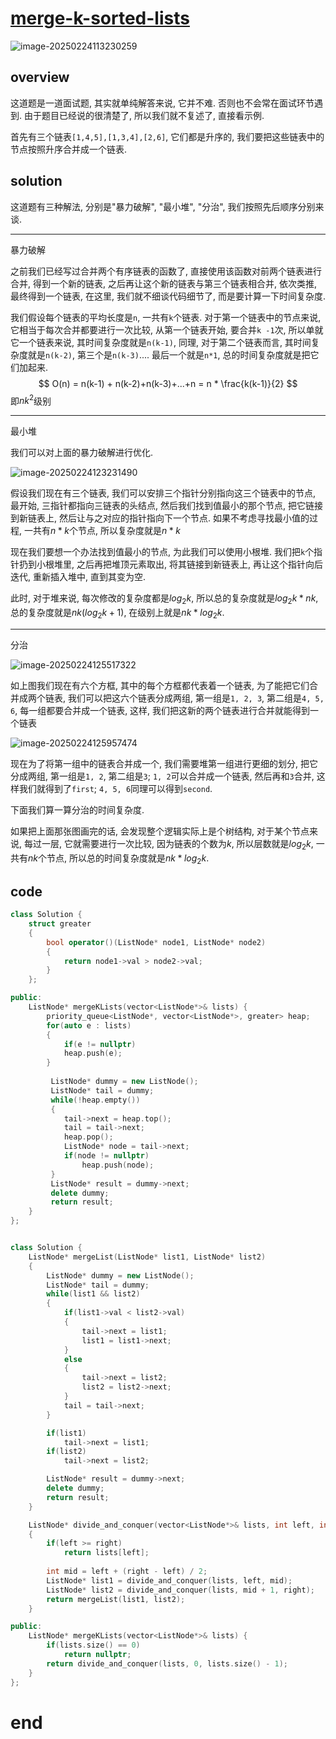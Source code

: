 # [merge-k-sorted-lists](https://leetcode.cn/problems/merge-k-sorted-lists)

![image-20250224113230259](https://md-wind.oss-cn-nanjing.aliyuncs.com/md/20250224113230410.png)

## overview

这道题是一道面试题, 其实就单纯解答来说, 它并不难. 否则也不会常在面试环节遇到.  由于题目已经说的很清楚了, 所以我们就不复述了, 直接看示例.

首先有三个链表`[1,4,5],[1,3,4],[2,6]`, 它们都是升序的, 我们要把这些链表中的节点按照升序合并成一个链表.

## solution

这道题有三种解法, 分别是"暴力破解", "最小堆", "分治", 我们按照先后顺序分别来谈.

------------------------------

暴力破解

之前我们已经写过合并两个有序链表的函数了, 直接使用该函数对前两个链表进行合并, 得到一个新的链表, 之后再让这个新的链表与第三个链表相合并, 依次类推, 最终得到一个链表, 在这里, 我们就不细谈代码细节了, 而是要计算一下时间复杂度.

我们假设每个链表的平均长度是`n`, 一共有`k`个链表. 对于第一个链表中的节点来说, 它相当于每次合并都要进行一次比较, 从第一个链表开始, 要合并`k -1`次, 所以单就它一个链表来说, 其时间复杂度就是`n(k-1)`, 同理, 对于第二个链表而言, 其时间复杂度就是`n(k-2)`, 第三个是`n(k-3)`.... 最后一个就是`n*1`, 总的时间复杂度就是把它们加起来.
$$
O(n) = n(k-1) + n(k-2)+n(k-3)+...+n = n * \frac{k(k-1)}{2}
$$
即$nk^2$级别

-------------------

最小堆

我们可以对上面的暴力破解进行优化.

![image-20250224123231490](https://md-wind.oss-cn-nanjing.aliyuncs.com/md/20250224123231580.png)

假设我们现在有三个链表, 我们可以安排三个指针分别指向这三个链表中的节点, 最开始, 三指针都指向三链表的头结点, 然后我们找到值最小的那个节点, 把它链接到新链表上, 然后让与之对应的指针指向下一个节点.  如果不考虑寻找最小值的过程, 一共有$n*k$个节点, 所以复杂度就是$n*k$

现在我们要想一个办法找到值最小的节点, 为此我们可以使用小根堆. 我们把`k`个指针扔到小根堆里, 之后再把堆顶元素取出, 将其链接到新链表上, 再让这个指针向后迭代, 重新插入堆中, 直到其变为空.

此时, 对于堆来说, 每次修改的复杂度都是$log_2k$, 所以总的复杂度就是$log_2k * nk$,  总的复杂度就是$nk(log_2k + 1)$, 在级别上就是$nk * log_2k$.

----------------

 分治

![image-20250224125517322](https://md-wind.oss-cn-nanjing.aliyuncs.com/md/20250224125517378.png)

如上图我们现在有六个方框, 其中的每个方框都代表着一个链表, 为了能把它们合并成两个链表, 我们可以把这六个链表分成两组, 第一组是`1, 2, 3`, 第二组是`4, 5, 6`, 每一组都要合并成一个链表, 这样, 我们把这新的两个链表进行合并就能得到一个链表

![image-20250224125957474](https://md-wind.oss-cn-nanjing.aliyuncs.com/md/20250224125957539.png)

现在为了将第一组中的链表合并成一个, 我们需要堆第一组进行更细的划分, 把它分成两组, 第一组是`1, 2`, 第二组是`3`; `1, 2`可以合并成一个链表, 然后再和`3`合并, 这样我们就得到了`first`;  `4, 5, 6`同理可以得到`second`.

下面我们算一算分治的时间复杂度.

如果把上面那张图画完的话, 会发现整个逻辑实际上是个树结构, 对于某个节点来说, 每过一层, 它就需要进行一次比较, 因为链表的个数为$k$, 所以层数就是$log_2k$, 一共有$nk$个节点, 所以总的时间复杂度就是$nk * log_2k$.

## code

```cpp
class Solution {
    struct greater
    {
        bool operator()(ListNode* node1, ListNode* node2)
        {
            return node1->val > node2->val;
        }
    };

public:
    ListNode* mergeKLists(vector<ListNode*>& lists) {
        priority_queue<ListNode*, vector<ListNode*>, greater> heap;
        for(auto e : lists)
        {
            if(e != nullptr)
            heap.push(e);
        }
        
         ListNode* dummy = new ListNode();
         ListNode* tail = dummy;
         while(!heap.empty())
         {
            tail->next = heap.top();
            tail = tail->next;
            heap.pop();
            ListNode* node = tail->next;
            if(node != nullptr)
                heap.push(node);    
         }
         ListNode* result = dummy->next;
         delete dummy;
         return result;
    }
};


class Solution {
    ListNode* mergeList(ListNode* list1, ListNode* list2)
    {
        ListNode* dummy = new ListNode();
        ListNode* tail = dummy;
        while(list1 && list2)
        {
            if(list1->val < list2->val)
            {
                tail->next = list1;
                list1 = list1->next;
            }
            else
            {
                tail->next = list2;
                list2 = list2->next;
            }
            tail = tail->next;
        }

        if(list1)
            tail->next = list1;
        if(list2)
            tail->next = list2;

        ListNode* result = dummy->next;
        delete dummy;
        return result;
    }

    ListNode* divide_and_conquer(vector<ListNode*>& lists, int left, int right)
    {
        if(left >= right)
            return lists[left];
        
        int mid = left + (right - left) / 2;
        ListNode* list1 = divide_and_conquer(lists, left, mid);
        ListNode* list2 = divide_and_conquer(lists, mid + 1, right);
        return mergeList(list1, list2);
    }

public:
    ListNode* mergeKLists(vector<ListNode*>& lists) {
        if(lists.size() == 0)
            return nullptr;
        return divide_and_conquer(lists, 0, lists.size() - 1);
    }
};
```

# end